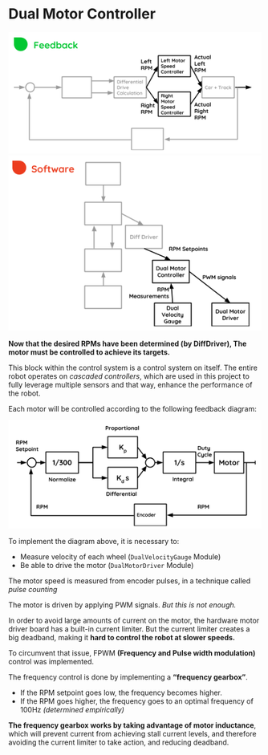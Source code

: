 Dual Motor Controller
=====================

![Feedback Diagram](Media/feedback.png)
![Software Diagram](Media/software.png)

**Now that the desired RPMs have been determined (by DiffDriver), The motor must be controlled to achieve its targets.**

This block within the control system is a control system on itself. The entire robot operates on *cascaded controllers*, which are used in this project to fully leverage multiple sensors and that way, enhance the performance of the robot.

Each motor will be controlled according to the following feedback diagram:

![PID Speed Control Diagram](Media/PID.png)

To implement the diagram above, it is necessary to:

+ Measure velocity of each wheel (```DualVelocityGauge``` Module)
+ Be able to drive the motor (```DualMotorDriver``` Module)

The motor speed is measured from encoder pulses, in a technique called *pulse counting*

The motor is driven by applying PWM signals. _But this is not enough._

In order to avoid large amounts of current on the motor, the hardware motor driver board has a built-in current limiter. But the current limiter creates a big deadband, making it **hard to control the robot at slower speeds.**

To circumvent that issue, FPWM **(Frequency and Pulse width modulation)** control was implemented.

The frequency control is done by implementing a **“frequency gearbox”**.

+ If the RPM setpoint goes low, the frequency becomes higher.
+ If the RPM goes higher, the frequency goes to an optimal frequency of 100Hz _(determined empirically)_

**The frequency gearbox works by taking advantage of motor inductance**, which will prevent current from achieving stall current levels, and therefore avoiding the current limiter to take action, and reducing deadband.
